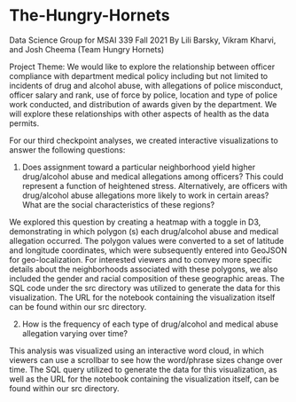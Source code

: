 # The-Hungry-Hornets
Data Science Group for MSAI 339 Fall 2021
By Lili Barsky, Vikram Kharvi, and Josh Cheema (Team
Hungry Hornets)

Project Theme: We would like to explore the relationship between officer compliance with department medical policy including but not limited to incidents of drug and alcohol abuse, with allegations of police misconduct, officer salary and rank, use of force by police, location and type of police work conducted, and distribution of awards given by the department. We will explore these relationships with other aspects of health as the data permits.

For our third checkpoint analyses, we created interactive visualizations to answer the following questions:

1) Does assignment toward a particular neighborhood yield higher drug/alcohol abuse and medical allegations among officers? This could represent a function of heightened stress. Alternatively, are officers with drug/alcohol abuse allegations more likely to work in certain areas? What are the social characteristics of these regions?

We explored this question by creating a heatmap with a toggle in D3, demonstrating in which polygon (s) each drug/alcohol abuse and medical allegation occurred. The polygon values were converted to a set of latitude and longitude coordinates, which were subsequently entered into GeoJSON for geo-localization. For interested viewers and to convey more specific details about the neighborhoods associated with these polygons, we also included the gender and racial composition of these geographic areas. The SQL code under the src directory was utilized to generate the data for this visualization. The URL for the notebook containing the visualization itself can be found within our src directory.

2) How is the frequency of each type of drug/alcohol and medical abuse allegation varying over time?

This analysis was visualized using an interactive word cloud, in which viewers can use a scrollbar to see how the word/phrase sizes change over time. The SQL query utilized to generate the data for this visualization, as well as the URL for the notebook containing the visualization itself, can be found within our src directory.
